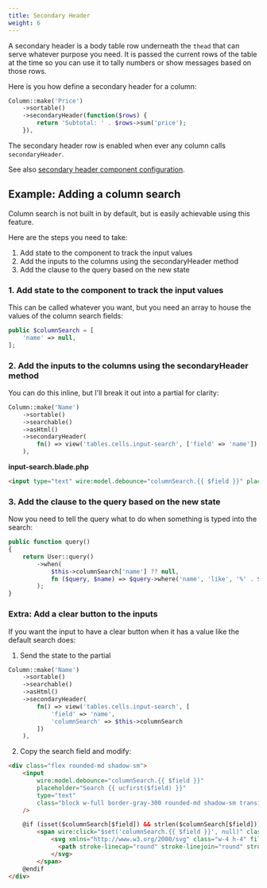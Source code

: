 ```yaml
---
title: Secondary Header
weight: 6
---
```


A secondary header is a body table row underneath the `thead` that can serve whatever purpose you need. It is passed the current rows of the table at the time so you can use it to tally numbers or show messages based on those rows.

Here is you how define a secondary header for a column:

```php
Column::make('Price')
    ->sortable()
    ->secondaryHeader(function($rows) {
        return 'Subtotal: ' . $rows->sum('price');
    }),
```

The secondary header row is enabled when ever any column calls `secondaryHeader`.

See also [secondary header component configuration](../secondary-header/available-methods).

## Example: Adding a column search

Column search is not built in by default, but is easily achievable using this feature.

Here are the steps you need to take:

1. Add state to the component to track the input values
2. Add the inputs to the columns using the secondaryHeader method
3. Add the clause to the query based on the new state

### 1. Add state to the component to track the input values

This can be called whatever you want, but you need an array to house the values of the column search fields:

```php
public $columnSearch = [
    'name' => null,
];
```

### 2. Add the inputs to the columns using the secondaryHeader method

You can do this inline, but I'll break it out into a partial for clarity:

```php
Column::make('Name')
    ->sortable()
    ->searchable()
    ->asHtml()
    ->secondaryHeader(
        fn() => view('tables.cells.input-search', ['field' => 'name']);
    ),
```

**input-search.blade.php**

```html
<input type="text" wire:model.debounce="columnSearch.{{ $field }}" placeholder="Search {{ ucfirst($field) }}" class="block w-full border-gray-300 rounded-md shadow-sm transition duration-150 ease-in-out sm:text-sm sm:leading-5 dark:bg-gray-700 dark:text-white dark:border-gray-600 focus:border-indigo-300 focus:ring focus:ring-indigo-200 focus:ring-opacity-50 rounded-md" />
```

### 3. Add the clause to the query based on the new state

Now you need to tell the query what to do when something is typed into the search:

```php
public function query()
{
    return User::query()
        ->when(
            $this->columnSearch['name'] ?? null, 
            fn ($query, $name) => $query->where('name', 'like', '%' . $name . '%')
        );
}
```

### Extra: Add a clear button to the inputs

If you want the input to have a clear button when it has a value like the default search does:

1. Send the state to the partial

```php
Column::make('Name')
    ->sortable()
    ->searchable()
    ->asHtml()
    ->secondaryHeader(
        fn() => view('tables.cells.input-search', [
            'field' => 'name', 
            'columnSearch' => $this->columnSearch
        ])    
    ),
```

2. Copy the search field and modify:

```html
<div class="flex rounded-md shadow-sm">
    <input
        wire:model.debounce="columnSearch.{{ $field }}"
        placeholder="Search {{ ucfirst($field) }}"
        type="text"
        class="block w-full border-gray-300 rounded-md shadow-sm transition duration-150 ease-in-out sm:text-sm sm:leading-5 dark:bg-gray-700 dark:text-white dark:border-gray-600 @if (isset($columnSearch[$field]) && strlen($columnSearch[$field])) rounded-none rounded-l-md focus:ring-0 focus:border-gray-300 @else focus:border-indigo-300 focus:ring focus:ring-indigo-200 focus:ring-opacity-50 rounded-md @endif"
    />

    @if (isset($columnSearch[$field]) && strlen($columnSearch[$field]))
        <span wire:click="$set('columnSearch.{{ $field }}', null)" class="inline-flex items-center px-3 text-gray-500 bg-gray-50 rounded-r-md border border-l-0 border-gray-300 cursor-pointer sm:text-sm dark:bg-gray-700 dark:text-white dark:border-gray-600 dark:hover:bg-gray-600">
            <svg xmlns="http://www.w3.org/2000/svg" class="w-4 h-4" fill="none" viewBox="0 0 24 24" stroke="currentColor">
              <path stroke-linecap="round" stroke-linejoin="round" stroke-width="2" d="M6 18L18 6M6 6l12 12" />
            </svg>
        </span>
    @endif
</div>
```